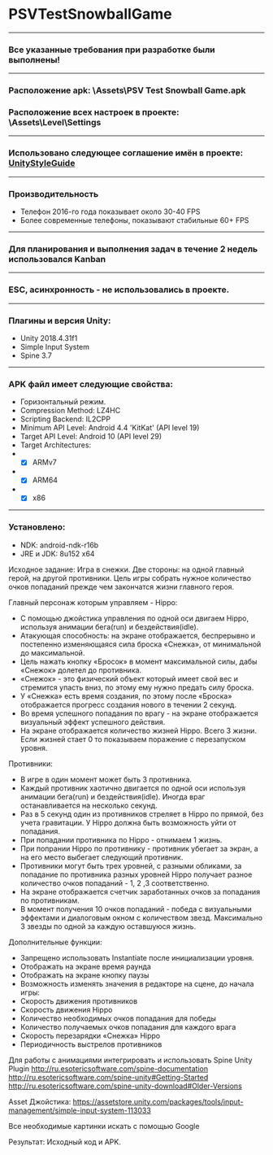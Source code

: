 # PSVTestSnowballGame
 
---

### Все указанные требования при разработке были выполнены!

---

### Расположение apk: \Assets\PSV Test Snowball Game.apk
### Расположение всех настроек в проекте: \Assets\Level\Settings

---

### Использовано следующее соглашение имён в проекте: [UnityStyleGuide](https://github.com/stillwwater/UnityStyleGuide)

---

### Производительность
- Телефон 2016-го года показывает около 30-40 FPS
- Более современные телефоны, показывают стабильные 60+ FPS

---

### Для планирования и выполнения задач в течение 2 недель использовался Kanban

---

### ESC, асинхронность - не использовались в проекте.

---

### Плагины и версия Unity:
- Unity 2018.4.31f1
- Simple Input System
- Spine 3.7

---

### APK файл имеет следующие свойства:
- Горизонтальный режим.
- Compression Method: LZ4HC
- Scripting Backend: IL2CPP
- Minimum API Level: Android 4.4 'KitKat' (API level 19)
- Target API Level: Android 10 (API level 29)
- Target Architectures: 
- - [x] ARMv7
- - [x] ARM64
- - [x] x86

---

### Установлено:
- NDK: android-ndk-r16b
- JRE и JDK: 8u152 x64


Исходное задание:
Игра в снежки. Две стороны: на одной главный герой, на другой противники. 
Цель игры собрать нужное количество очков попаданий прежде чем закончатся жизни главного героя.

Главный персонаж которым управляем - Hippo:
- С помощью джойстика управления по одной оси двигаем Hippo, используя анимации бега(run) и бездействия(idle).
- Атакующая способность: на экране отображается, беспрерывно и постепенно изменяющаяся сила броска «Снежка», от минимальной до максимальной. 
- Цель нажать кнопку «Бросок» в момент максимальной силы, дабы «Снежок» долетел до противника. 
- «Снежок» - это физический объект который имеет свой вес и стремится упасть вниз, по этому ему нужно предать силу броска.
- У «Снежка» есть время создания, по этому после «Броска» отображается прогресс создания нового в течении 2 секунд.
- Во время успешного попадания по врагу - на экране отображается визуальный эффект успешного действия.
- На экране отображается количество жизней Hippo. Всего 3 жизни. Если жизней стает 0 то показываем поражение с перезапуском уровня.

Противники:
- В игре в один момент может быть 3 противника.
- Каждый противник хаотично двигается по одной оси используя анимации бега(run) и бездействия(idle). Иногда враг останавливается на несколько секунд.
- Раз в 5 секунд один из противников стреляет в Hippo по прямой, без учета гравитации. У Hippo должна быть возможность уйти от попадания. 
- При попадании противника по Hippo - отнимаем 1 жизнь.
- При попрании Hippo по противнику - противник убегает за экран, а на его место выбегает следующий противник.
- Противники могут быть трех уровней, с разными обликами, за попадание по противника разных уровней Hippo получает разное количество очков попаданий - 1, 2 ,3 соответственно. 
- На экране отображается счетчик заработанных очков за попадания по противникам.
- В момент получения 10 очков попаданий - победа с визуальными эффектами и диалоговым окном с количеством звезд. Максимально 3 звезды по одной за каждую оставшуюся жизнь.

Дополнительные функции:
- Запрещено использовать Instantiate после инициализации уровня.
- Отображать на экране время раунда
- Отображать на экране кнопку паузы
- Возможность изменять значения в редакторе на сцене, до начала игры:
- Скорость движения противников
- Скорость движения Hippo
- Количество необходимых очков попадания для победы
- Количество получаемых очков попадания для каждого врага
- Скорость перезарядки «Снежка» Hippo
- Периодичность выстрелов противников


Для работы с анимациями интегрировать и использовать Spine Unity Plugin
http://ru.esotericsoftware.com/spine-documentation
http://ru.esotericsoftware.com/spine-unity#Getting-Started
http://ru.esotericsoftware.com/spine-unity-download#Older-Versions

Asset Джойстика:
https://assetstore.unity.com/packages/tools/input-management/simple-input-system-113033

Все необходимые картинки искать с помощью Google

Результат: Исходный код и APK.

